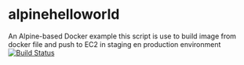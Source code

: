 # alpinehelloworld
An Alpine-based Docker example
this script is use to build image from docker file and push to EC2 in staging en production environment
[![Build Status](https://7cb4-41-66-61-53.eu.ngrok.io/buildStatus/icon?job=deployment)](https://7cb4-41-66-61-53.eu.ngrok.io/job/deployment/)
